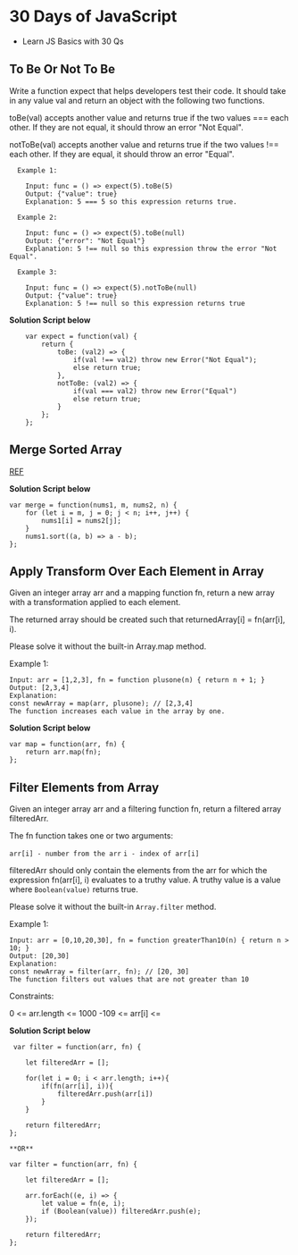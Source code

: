 # 30 Days of JavaScript

* Learn JS Basics with 30 Qs

## To Be Or Not To Be

 Write a function expect that helps developers test their code. It should take in any value val and return an object with the following two functions.

 toBe(val) accepts another value and returns true if the two values === each other. If they are not equal, it should throw an error "Not Equal".
 
 notToBe(val) accepts another value and returns true if the two values !== each other. If they are equal, it should throw an error "Equal".
 
	  Example 1:

		Input: func = () => expect(5).toBe(5)
		Output: {"value": true}
		Explanation: 5 === 5 so this expression returns true.
		
	  Example 2:
	 
		Input: func = () => expect(5).toBe(null)
		Output: {"error": "Not Equal"}
		Explanation: 5 !== null so this expression throw the error "Not Equal".
		
	  Example 3:
	 
		Input: func = () => expect(5).notToBe(null)
		Output: {"value": true}
		Explanation: 5 !== null so this expression returns true
	
 **Solution Script below**
		
		var expect = function(val) {
			return {
				toBe: (val2) => {
					if(val !== val2) throw new Error("Not Equal");
					else return true;
				},
				notToBe: (val2) => {
					if(val === val2) throw new Error("Equal")
					else return true;
				}
			};
		};
	
## Merge Sorted Array 

 [REF](https://github.com/GouthamGuna/typical-tasks/blob/main/experimental-lab-2024/src/main/java/in/dev/gmsk/leetcode/EasyProblems.java)
	
 **Solution Script below**
	
	var merge = function(nums1, m, nums2, n) {
		for (let i = m, j = 0; j < n; i++, j++) {
			nums1[i] = nums2[j];
		}
		nums1.sort((a, b) => a - b);
	};
	
##  Apply Transform Over Each Element in Array

 Given an integer array arr and a mapping function fn, return a new array with a transformation applied to each element.

 The returned array should be created such that returnedArray[i] = fn(arr[i], i).

 Please solve it without the built-in Array.map method.
 
 Example 1:

	Input: arr = [1,2,3], fn = function plusone(n) { return n + 1; }
	Output: [2,3,4]
	Explanation:
	const newArray = map(arr, plusone); // [2,3,4]
	The function increases each value in the array by one. 
	
 **Solution Script below**
	
	var map = function(arr, fn) {
		return arr.map(fn);
	};
	
## Filter Elements from Array

 Given an integer array arr and a filtering function fn, return a filtered array filteredArr.

 The fn function takes one or two arguments:

 `arr[i] - number from the arr`
 `i - index of arr[i]`
 
 filteredArr should only contain the elements from the arr for which the expression fn(arr[i], i) evaluates to a truthy value. A truthy value is a value where `Boolean(value)` returns true.

 Please solve it without the built-in `Array.filter` method.
 
 Example 1:

	Input: arr = [0,10,20,30], fn = function greaterThan10(n) { return n > 10; }
	Output: [20,30]
	Explanation:
	const newArray = filter(arr, fn); // [20, 30]
	The function filters out values that are not greater than 10
	
Constraints:

 0 <= arr.length <= 1000
 -109 <= arr[i] <= 
 
 **Solution Script below**
 
	 var filter = function(arr, fn) {

		let filteredArr = [];

		for(let i = 0; i < arr.length; i++){
			if(fn(arr[i], i)){
				filteredArr.push(arr[i])
			}
		}

		return filteredArr;
	};
	
	**OR**
		
	var filter = function(arr, fn) {

		let filteredArr = [];

		arr.forEach((e, i) => {
			let value = fn(e, i);
			if (Boolean(value)) filteredArr.push(e);
		});

		return filteredArr;
	};